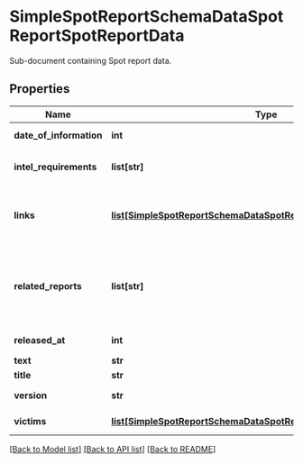 # SimpleSpotReportSchemaDataSpotReportSpotReportData

Sub-document containing Spot report data.

## Properties
Name | Type | Description | Notes
------------ | ------------- | ------------- | -------------
**date_of_information** | **int** | Spot report date of information. | 
**intel_requirements** | **list[str]** | General Intel Requirements (GIR). | [optional] 
**links** | [**list[SimpleSpotReportSchemaDataSpotReportSpotReportDataLinks]**](SimpleSpotReportSchemaDataSpotReportSpotReportDataLinks.md) | Links to any other entity in portal, like Post, Thread or external &#x60;resource&#x60;. | [optional] 
**related_reports** | **list[str]** | Spot report links to related reports like \&quot;Information Report\&quot; or \&quot;Malware Report\&quot;. | [optional] 
**released_at** | **int** | Spot report released date. | 
**text** | **str** | Spot report text. | 
**title** | **str** | Spot report title. | [optional] 
**version** | **str** | Spot report release &#x60;version&#x60;. | 
**victims** | [**list[SimpleSpotReportSchemaDataSpotReportSpotReportDataVictims]**](SimpleSpotReportSchemaDataSpotReportSpotReportDataVictims.md) | List of purported &#x60;victims&#x60;. | [optional] 

[[Back to Model list]](../README.md#documentation-for-models) [[Back to API list]](../README.md#documentation-for-api-endpoints) [[Back to README]](../README.md)



